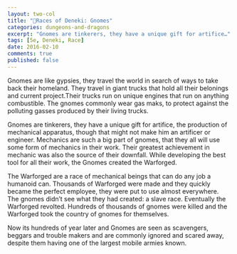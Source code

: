 ```yaml
---
layout: two-col
title: "🏰Races of Deneki: Gnomes"
categories: dungeons-and-dragons
excerpt: "Gnomes are tinkerers, they have a unique gift for artifice…"
tags: [5e, Deneki, Race]
date: 2016-02-10
comments: true
published: false
---
```


Gnomes are like gypsies, they travel the world in search of ways to take back their homeland.
They travel in giant trucks that hold all their belonings and current project.Their trucks run on unique engines that run on anything combustible. The gnomes commonly wear gas maks, to protect against the polluting gasses produced by their living trucks.

Gnomes are tinkerers, they have a unique gift for artifice, the production of mechanical apparatus, though that might not make him an artificer or engineer. Mechanics are such a big part of gnomes, that they all will use some form of mechanics in their work. Their greatest achievement in mechanic was also the source of their downfall. While developing the best tool for all their work, the Gnomes created the Warforged.

The Warforged are a race of mechanical beings that can do any job a humanoid can. Thousands of Warforged were made and they quickly became the perfect employee, they were put to use almost everywhere. The gnomes didn’t see what they had created: a slave race. Eventually the Warforged revolted. Hundreds of thousands of gnomes were killed and the Warforged took the country of gnomes for themselves.

Now its hundreds of year later and Gnomes are seen as scavengers, beggars and trouble makers and are commonly ignored and scared away, despite them having one of the largest mobile armies known.